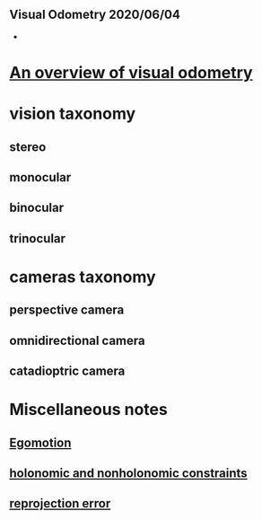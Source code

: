 Visual Odometry 
2020/06/04
--- 

- [](#)

# [An overview of visual odometry](https://en.wikipedia.org/wiki/Visual_odometry)

# vision taxonomy 
## stereo 
## monocular 
## binocular 
## trinocular 

# cameras taxonomy 
## perspective camera 
## omnidirectional camera 
## catadioptric camera 


# Miscellaneous notes 
## [Egomotion](https://en.wikipedia.org/wiki/Visual_odometry#Egomotion)

## [holonomic and nonholonomic constraints](vo/Holonomic_and_Nonholonomic_Constraints.pdf)

## [reprojection error](https://en.wikipedia.org/wiki/Reprojection_error)

